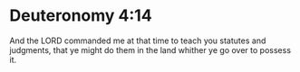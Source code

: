 # Deuteronomy 4:14

And the LORD commanded me at that time to teach you statutes and judgments, that ye might do them in the land whither ye go over to possess it.